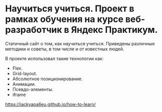 # **Научиться учиться**. Проект в рамках обучения на курсе веб-разработчик в Яндекс Практикум.

Статичный сайт о том, как научиться учиться.
Приведены различные методики и советы, в том числе и от известных людей.

В проекте использовал такие технологии как:
* Flex.
* Grid-layout.
* Абсолютное позиционирование.
* Анимации.
* Псевдо-элементы.
* iframe

https://jackyapa6eu.github.io/how-to-learn/
